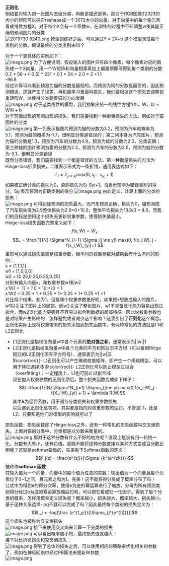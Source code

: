 
**正则化**  
    例如要对输入的一张图片去做分类，判断是猫还是狗，那对于RGB图像32*32*3的大小的矩阵可以把它reshape成一个3072大小的向量，对于向量中的每个像元素看成线性方程X，对于每个X会有一个系数w，在训练的过程中不断调整w使其能正确的预测图片的分类  
![2019730 9240.png](0)
模型训练好之后，可以通过Y = 2X+b 这个模型获取每个类别的分数。假设最终的分类类别由10个  

对于一个更具体的实例如下：  
![image.png](attachment:image.png)
为了方便说明，假设输入的图片只有四个像素，每个像素对应的值形成一个X向量，用一个W矩阵和向量相乘再加上偏置项即可得到每个类别的分数  
0.2 * 56 + (-0.5) * 231 + 0.1 * 24 + 2.0 * 2 +1.1   
 -96.8  
 经过计算可以看到预测为猫的分数是最低的。而预测为狗的分数是最高的，因此预测错误，这就产生了误差，再机器学习里面叫损失，我们要根据这个损失去调整权重矩阵W，以使得分类朝着猫的方向发展  
![image.png](attachment:image.png)
对于这类线性的模型，我们抽象出统一的线性方程f(Xi，W，b) = WXi + b  
对于前面出现的预测出现的损失，我们需要找到一种衡量损失的方法。例如对于猫图片的分类  
![image.png](attachment:image.png)
第一列表示猫图片预测为猫的分数为3.2，预测为汽车的概率为5.1，预测为蛙的概率为-1.7，很明显分类是错误的；第二列本身为汽车图片，预测为猫的分数是1.3，预测为汽车的分数为4.9，预测为蛙的分数为2.0，分类正确；第三种蛙的图片预测为猫的分数为2.2，预测为汽车的分数为2.5，预测为蛙的分数为-3.1，很明显分类错误  
既然分类错误，我们需要找到一个衡量错误的方法，第一种衡量损失的方法为Hinge-loss折页损失，二维表示形式为一条折线，通用表达式如下：  
$$L_i = \Sigma_{j\ne yi}max(0,s_j - s_{y_i} + 1) $$
如果被正确分类的损失为0，否则损失为Sj-Syi+1。Sj表示预测为错误类别的得分，Syi表示预测为正确类别的得分 
![image.png](attachment:image.png)
由此定义，计算上面的分类的损失：  
![image.png](attachment:image.png)
可得到蛙预测的损失最大，而汽车预测正确，损失为0，猫预测成了汽车损失值为2.9整体损失为2.9+0+10.9，整体平均损失为13.8/3 = 4.6，而我们的目标是使用这个损失去更新权重参数，使得损失值最小。  
Hinge-loss损失函数完整定义如下：  
$$f(x,W)=W_x$$
$$L = \frac{1}{N} \Sigma^N_{i=1} \Sigma_{j \ne yi} max(0, f(x_i;W)_j - f(x_i;W)_{yi}+1 $$
虽然可以通过损失值调整权重参数，但不同的权重参数对结果会有什么不同的影响：  
x = [1,1,1,1]  
w1 = [1,0,0,0]  
w2 = [0.25,0.25,0.25,0.25]  
分别有输入向量x，和权重参数w1和w2  
x'W1 =  1*1 + 1* 0 + 1*0 +1*0 = 1  
x'W2 = 0.25 * 1 + 0.25 * 1+ 0.25 * 1+ 0.25 *1 =1  
对比两个结果，都为1，但是哪个权重参数更好呢，如果把x想象成输入的图片，w1只关注了图片上的局部，而w2关注了整张图片，w1不具备泛化能力容易出现过拟合，而w2泛化能力更强且不容易过拟合到数据的局部特征。因此说权重参数也是对结果产生影响的，怎样避免或者减少这个影响？这里引出了**正则化**这个概念。正则化实际上是将权重带来的损失添加到损失函数中，有两种常见的方法就是L1和L2正则化  
- L1正则化是指权值向量w中各个元素的**绝对值之和**，通常表示为||w||1  
- L2正则化是指权值向量w中各个元素的平方和然后求平方根（可以看到Ridge回归的L2正则化项有平方符号），通常表示为||w||2  
$\color{red}{- L1正则化可以产生稀疏权值矩阵，即产生一个稀疏模型，可以用于特征选择}$
$\color{red}{- L2正则化可以防止模型过拟合（overfitting）；一定程度上，L1也可防止过拟合}$  
现在加入权重参数的正则化项后，整个损失函数变成如下样子：  
$$L=\frac{1}{N} \Sigma^N_{i=1} \Sigma_{j\ne yi} max(0,f(x_i;W)_j - f(X_i;W)_{yi} + 1) + \lambda R(W)$$
其中**λ**为惩罚系数，用于调节分类损失和权重参数损失  
以后遇到正则化惩罚项，其实都是指的对权重参数的惩罚。不管是L1，还是L2，只要知道他们对模型的影响就可以了 
  
损失函数，损失函数除了Hinge-loss之外，还有一种常见的损失函数叫交叉熵损失。上面对猫的分类中，分类都是以分数来衡量的。  
![image.png](attachment:image.png)
那对于这种分数有什么不好的地方呢？直观上是没有归一和统一化，分数有大有小，还有负值。那能不能将这种分数直接以某种方式变成百分数比例呢？这就是softmax要做的，先来看下Softmax函数的定义：  
$$f_j(z) = \frac{e^{zj}}{\Sigma_{k^{e^{zk}}}}$$ 
被称作**softmax 函数**  
其输入值为一个向量，向量中的每个值为任意的实数；输出值为一个向量且每个元素位于0~1之间，且元素之和为1。完美！这不就将得分变成了概率分布了吗！  
公式中为得到e的得分次幂，使用e为底的幂运算进行了缩放，分母为所有预测类别得分经过e为底的幂运算放缩后的和，可以把它看成归一化因子。得到了每个分类的概率，怎样用概率定义损失呢？概率越小，损失越大，概率越大，损失越小。基于这种关系选择-log不就可以完成了吗？因此最终每个类别的损失定义为：  
$$L_i = -log(\frac {e^{f_yi}}{\Sigma_{j^{e^{fj}}}})$$
这个损失也被称为交叉熵损失  
![image.png](attachment:image.png)
接下来使用交叉熵来计算一下分类的损失  
![image.png](attachment:image.png)
可以看出概率值小的，最终损失值就越大！  
接下对比折页损失和交叉熵损失：  
![image.png](attachment:image.png)
得到了总体的损失之后，可以使用相应的策略来优化相关的参数了，例如在神经网络中经过PB算法来更新W参数  
![image.png](attachment:image.png)
